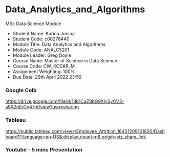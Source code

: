 # Data_Analytics_and_Algorithms
MSc Data Science Module

- Student Name: Karina Jonina
- Student Code: c00278440
- Module Title: Data Analytics and Algorithms
- Module Code: ANALC5201
- Module Leader: Greg Doyle
- Course Name: Master of Science in Data Science
- Course Code: CW_KCDAR_M
- Assignment Weighting: 100%
- Due Date: 29th April 2022 23:59


### Google Colb
https://drive.google.com/file/d/18b1CaZ8bG9XIySyOV3-a9X2nErGy47pf/view?usp=sharing

### Tableau
https://public.tableau.com/views/Employee_Attrition_16431209161820/Dashboard1?:language=en-US&:display_count=n&:origin=viz_share_link

### Youtube - 5 mins Presentation

